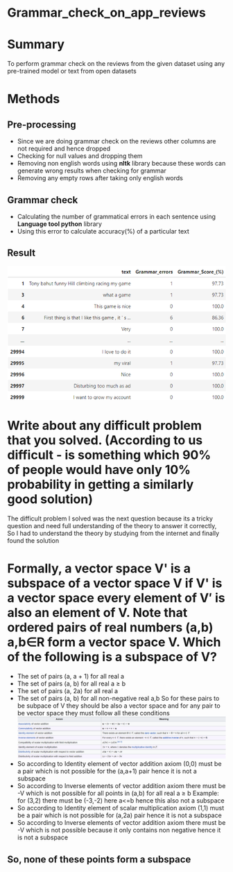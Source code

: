 # Grammar_check_on_app_reviews
# Summary
To perform grammar check on the reviews from the given dataset using any pre-trained model or text from open datasets
# Methods
## Pre-processing
* Since we are doing grammar check on the reviews other columns are not required and hence dropped
* Checking for null values and dropping them
* Removing non english words using **nltk** library because these words can generate wrong results when checking for grammar
* Removing any empty rows after taking only english words
## Grammar check
* Calculating the number of grammatical errors in each sentence using **Language tool python** library
* Using this error to calculate accuracy(%) of a particular text
## Result
![Screenshot](grammar_check_result.png)

# Write about any difficult problem that you solved. (According to us difficult - is something which 90% of people would have only 10% probability in getting a similarly good solution)
The difficult problem I solved was the next question because its a tricky question and need full understanding of the theory to answer it correctly, So I had to understand the theory by studying from the internet and finally found the solution

# Formally, a vector space V' is a subspace of a vector space V if V' is a vector space every element of V′ is also an element of V. Note that ordered pairs of real numbers (a,b) a,b∈R form a vector space V. Which of the following is a subspace of V?
* The set of pairs (a, a + 1) for all real a
* The set of pairs (a, b) for all real a ≥ b
* The set of pairs (a, 2a) for all real a
* The set of pairs (a, b) for all non-negative real a,b
So for these pairs to be subpace of V they should be also a vector space and for any pair to be vector space they must follow all these conditions
![Screenshot](vector_space.png)
* So according to Identity element of vector addition axiom (0,0) must be a pair which is not possible for the (a,a+1) pair hence it is not a subspace
* So according to Inverse elements of vector addition axiom there must be -V which is not possible for all points in (a,b) for all real a ≥ b Example: for (3,2) there must be (-3,-2) here a<=b hence this also not a subspace
* So according to Identity element of scalar multiplication axiom (1,1) must be a pair which is not possible for (a,2a) pair hence it is not a subspace
* So according to Inverse elements of vector addition axiom there must be -V which is not possible because it only contains non negative hence it is not a subspace
## So, none of these points form a subspace
